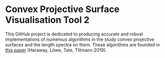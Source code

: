 # Convex Projective Surface Visualisation Tool 2

This GitHub project is dedicated to producing accurate and robust implementations of numerous algorithms in the study convex projective surfaces and the length spectra on them. These algorithms are founded in [this paper](https://arxiv.org/abs/1911.04176) (Haraway, Löwe, Tate, Tillmann 2019).

